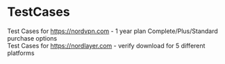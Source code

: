 # TestCases
Test Cases for https://nordvpn.com - 1 year plan Complete/Plus/Standard purchase options
<br> Test Cases for https://nordlayer.com - verify download for 5 different platforms
